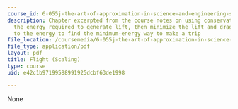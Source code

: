 ```yaml
---
course_id: 6-055j-the-art-of-approximation-in-science-and-engineering-spring-2008
description: Chapter excerpted from the course notes on using conservation to estimate
  the energy required to generate lift, then minimize the lift and drag contributions
  to the energy to find the minimum-energy way to make a trip
file_location: /coursemedia/6-055j-the-art-of-approximation-in-science-and-engineering-spring-2008/e42c1b97199588991925dcbf63de1998_mar17.pdf
file_type: application/pdf
layout: pdf
title: Flight (Scaling)
type: course
uid: e42c1b97199588991925dcbf63de1998

---
```

None